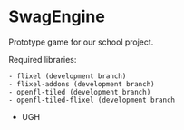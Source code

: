 SwagEngine
==========

Prototype game for our school project.


Required libraries:

	- flixel (development branch)
	- flixel-addons (development branch)
	- openfl-tiled (development branch)
	- openfl-tiled-flixel (development branch
	

- UGH